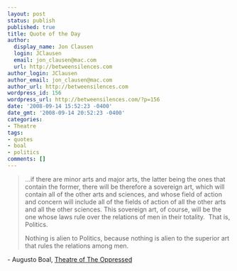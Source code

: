 ```yaml
---
layout: post
status: publish
published: true
title: Quote of the Day
author:
  display_name: Jon Clausen
  login: JClausen
  email: jon_clausen@mac.com
  url: http://betweensilences.com
author_login: JClausen
author_email: jon_clausen@mac.com
author_url: http://betweensilences.com
wordpress_id: 156
wordpress_url: http://betweensilences.com/?p=156
date: '2008-09-14 15:52:23 -0400'
date_gmt: '2008-09-14 20:52:23 -0400'
categories:
- Theatre
tags:
- quotes
- boal
- politics
comments: []
---
```

<blockquote>...if there are minor arts and major arts, the latter being the ones that contain the former, there will be therefore a sovereign art, which will contain all of the other arts and sciences, and whose field of action and concern will include all of the fields of action of all the other arts and all the other sciences. This sovereign art, of course, will be the one whose laws rule over the relations of men in their totality.  That is, Politics.</p>
<p>Nothing is alien to Politics, because nothing is alien to the superior art that rules the relations among men.</p></blockquote>
<p>- Augusto Boal, <a href="http://www.amazon.com/Theatre-Oppressed-Augusto-Boal/dp/0930452496%3FSubscriptionId%3D0PZ7TM66EXQCXFVTMTR2%26tag%3Dblogezods-20%26linkCode%3Dxm2%26camp%3D2025%26creative%3D165953%26creativeASIN%3D0930452496">Theatre of The Oppressed</a></p>
